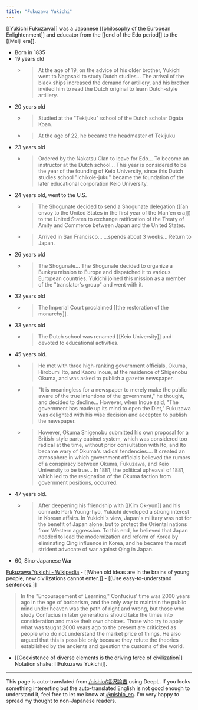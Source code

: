 ```yaml
---
title: "Fukuzawa Yukichi"
---
```


[[Yukichi Fukuzawa]] was a Japanese [[philosophy of the European Enlightenment]] and educator from the [[end of the Edo period]] to the [[Meiji era]].
- Born in 1835
- 19 years old
    - > At the age of 19, on the advice of his older brother, Yukichi went to Nagasaki to study Dutch studies... The arrival of the black ships increased the demand for artillery, and his brother invited him to read the Dutch original to learn Dutch-style artillery.
- 20 years old
    - > Studied at the "Tekijuku" school of the Dutch scholar Ogata Koan.
    - > At the age of 22, he became the headmaster of Tekijuku
- 23 years old
    - > Ordered by the Nakatsu Clan to leave for Edo... To become an instructor at the Dutch school... This year is considered to be the year of the founding of Keio University, since this Dutch studies school "Ichikoie-juku" became the foundation of the later educational corporation Keio University.
- 24 years old, went to the U.S.
    - > The Shogunate decided to send a Shogunate delegation ([[an envoy to the United States in the first year of the Man'en era]]) to the United States to exchange ratification of the Treaty of Amity and Commerce between Japan and the United States.
    - > Arrived in San Francisco... ...spends about 3 weeks... Return to Japan.
- 26 years old
    - > The Shogunate... The Shogunate decided to organize a Bunkyu mission to Europe and dispatched it to various European countries. Yukichi joined this mission as a member of the "translator's group" and went with it.
- 32 years old
    - > The Imperial Court proclaimed [[the restoration of the monarchy]].
- 33 years old
    - > The Dutch school was renamed [[Keio University]] and devoted to educational activities.
- 45 years old.
    - > He met with three high-ranking government officials, Okuma, Hirobumi Ito, and Kaoru Inoue, at the residence of Shigenobu Okuma, and was asked to publish a gazette newspaper.
    - >  "It is meaningless for a newspaper to merely make the public aware of the true intentions of the government," he thought, and decided to decline... However, when Inoue said, "The government has made up its mind to open the Diet," Fukuzawa was delighted with his wise decision and accepted to publish the newspaper.
    - >  However, Okuma Shigenobu submitted his own proposal for a British-style party cabinet system, which was considered too radical at the time, without prior consultation with Ito, and Ito became wary of Okuma's radical tendencies.... It created an atmosphere in which government officials believed the rumors of a conspiracy between Okuma, Fukuzawa, and Keio University to be true... In 1881, the political upheaval of 1881, which led to the resignation of the Okuma faction from government positions, occurred.
- 47 years old.
    - > After deepening his friendship with [[Kim Ok-yun]] and his comrade Park Young-hyo, Yukichi developed a strong interest in Korean affairs. In Yukichi's view, Japan's military was not for the benefit of Japan alone, but to protect the Oriental nations from Western aggression. To this end, he believed that Japan needed to lead the modernization and reform of Korea by eliminating Qing influence in Korea, and he became the most strident advocate of war against Qing in Japan.
- 60, Sino-Japanese War

[Fukuzawa Yukichi - Wikipedia](https://ja.wikipedia.org/wiki/福澤諭吉)
    - [[When old ideas are in the brains of young people, new civilizations cannot enter.]]
    - [[Use easy-to-understand sentences.]]

> In the "Encouragement of Learning," Confucius' time was 2000 years ago in the age of barbarism, and the only way to maintain the public mind under heaven was the path of right and wrong, but those who study Confucius in later generations should take the times into consideration and make their own choices. Those who try to apply what was taught 2000 years ago to the present are criticized as people who do not understand the market price of things. He also argued that this is possible only because they refute the theories established by the ancients and question the customs of the world.


- [[Coexistence of diverse elements is the driving force of civilization]]
Notation shake: [[Fukuzawa Yukichi]].

---
This page is auto-translated from [/nishio/福沢諭吉](https://scrapbox.io/nishio/福沢諭吉) using DeepL. If you looks something interesting but the auto-translated English is not good enough to understand it, feel free to let me know at [@nishio_en](https://twitter.com/nishio_en). I'm very happy to spread my thought to non-Japanese readers.